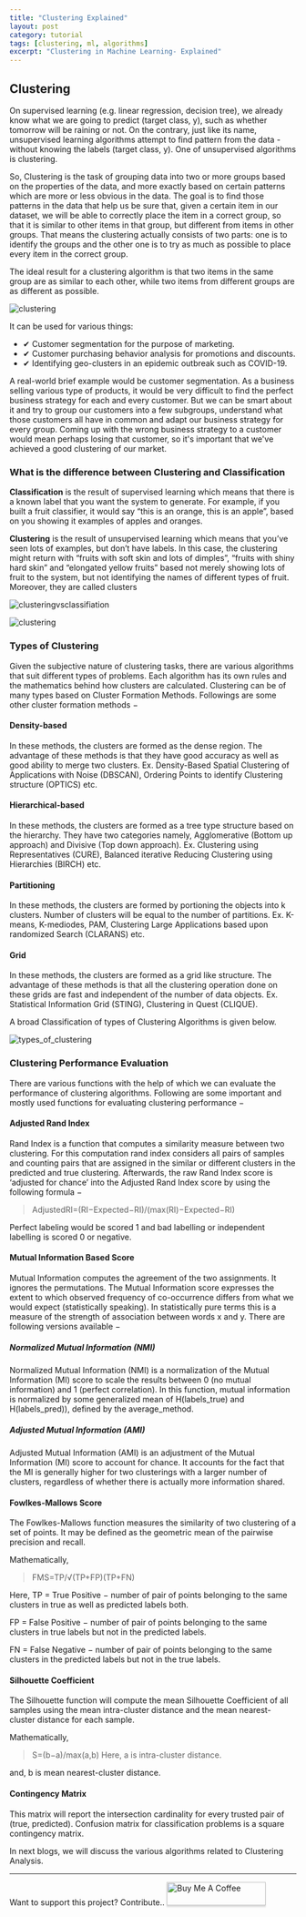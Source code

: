 ```yaml
---
title: "Clustering Explained"
layout: post
category: tutorial
tags: [clustering, ml, algorithms]
excerpt: "Clustering in Machine Learning- Explained"
---
```



## Clustering

On supervised learning (e.g. linear regression, decision tree), we already know what we are going to predict (target class, y), such as whether tomorrow will be raining or not. On the contrary, just like its name, unsupervised learning algorithms attempt to find pattern from the data - without knowing the labels (target class, y). One of unsupervised algorithms is clustering. 


So, Clustering is the task of grouping data into two or more groups based on the properties of the data, and more exactly based on certain patterns which are more or less obvious in the data. The goal is to find those patterns in the data that help us be sure that, given a certain item in our dataset, we will be able to correctly place the item in a correct group, so that it is similar to other items in that group, but different from items in other groups.
That means the clustering actually consists of two parts: one is to identify the groups and the other one is to try as much as possible to place every item in the correct group.

The ideal result for a clustering algorithm is that two items in the same group are as similar to each other, while two items from different groups are as different as possible.

![clustering](https://www.tutorialspoint.com/machine_learning_with_python/images/clustering_system.jpg)

It can be used for various things:
- ✔ Customer segmentation for the purpose of marketing.
- ✔ Customer purchasing behavior analysis for promotions and discounts.
- ✔ Identifying geo-clusters in an epidemic outbreak such as COVID-19.

A real-world brief example would be customer segmentation. As a business selling various type of products, it would be very difficult to find the perfect business strategy for each and every customer. But we can be smart about it and try to group our customers into a few subgroups, understand what those customers all have in common and adapt our business strategy for every group. Coming up with the wrong business strategy to a customer would mean perhaps losing that customer, so it's important that we've achieved a good clustering of our market.



### What is the difference between Clustering and Classification
**Classification** is the result of supervised learning which means that there is a known label that you want the system to generate.
For example, if you built a fruit classifier, it would say “this is an orange, this is an apple”, based on you showing it examples of apples and oranges.


**Clustering** is the result of unsupervised learning which means that you’ve seen lots of examples, but don’t have labels.
In this case, the clustering might return with “fruits with soft skin and lots of dimples”, “fruits with shiny hard skin” and “elongated yellow fruits” based not merely showing lots of fruit to the system, but not identifying the names of different types of fruit. Moreover, they are called clusters

![clusteringvsclassifiation](https://github.com/LearnDSML/blog/blob/master/assets/img/Clustering%26clasification-Animales.webp?raw=true)

![clustering](https://github.com/LearnDSML/blog/blob/master/assets/img/ClassificationvsClustering.png?raw=true)

### Types of Clustering

Given the subjective nature of clustering tasks, there are various algorithms that suit different types of problems. Each algorithm has its own rules and the mathematics behind how clusters are calculated. Clustering can be of many types based on Cluster Formation Methods. Followings are some other cluster formation methods −

#### Density-based
In these methods, the clusters are formed as the dense region. The advantage of these methods is that they have good accuracy as well as good ability to merge two clusters. Ex. Density-Based Spatial Clustering of Applications with Noise (DBSCAN), Ordering Points to identify Clustering structure (OPTICS) etc.

#### Hierarchical-based
In these methods, the clusters are formed as a tree type structure based on the hierarchy. They have two categories namely, Agglomerative (Bottom up approach) and Divisive (Top down approach). Ex. Clustering using Representatives (CURE), Balanced iterative Reducing Clustering using Hierarchies (BIRCH) etc.

#### Partitioning
In these methods, the clusters are formed by portioning the objects into k clusters. Number of clusters will be equal to the number of partitions. Ex. K-means, K-mediodes, PAM, Clustering Large Applications based upon randomized Search (CLARANS) etc.

#### Grid
In these methods, the clusters are formed as a grid like structure. The advantage of these methods is that all the clustering operation done on these grids are fast and independent of the number of data objects. Ex. Statistical Information Grid (STING), Clustering in Quest (CLIQUE).


A broad Classification of types of Clustering Algorithms is given below.

![types_of_clustering](https://github.com/LearnDSML/blog/blob/master/assets/img/types_of_clustering.png?raw=true)



### Clustering Performance Evaluation

There are various functions with the help of which we can evaluate the performance of clustering algorithms. Following are some important and mostly used functions for evaluating clustering performance −

#### Adjusted Rand Index
Rand Index is a function that computes a similarity measure between two clustering. For this computation rand index considers all pairs of samples and counting pairs that are assigned in the similar or different clusters in the predicted and true clustering. Afterwards, the raw Rand Index score is ‘adjusted for chance’ into the Adjusted Rand Index score by using the following formula −

> AdjustedRI=(RI−Expected−RI)/(max(RI)−Expected−RI)

Perfect labeling would be scored 1 and bad labelling or independent labelling is scored 0 or negative.

#### Mutual Information Based Score
Mutual Information computes the agreement of the two assignments. It ignores the permutations. The Mutual Information score expresses the extent to which observed frequency of co-occurrence differs from what we would expect (statistically speaking). In statistically pure terms this is a measure of the strength of association between words x and y. There are following versions available −

##### Normalized Mutual Information (NMI)
Normalized Mutual Information (NMI) is a normalization of the Mutual Information (MI) score to scale the results between 0 (no mutual information) and 1 (perfect correlation). In this function, mutual information is normalized by some generalized mean of H(labels_true) and H(labels_pred)), defined by the average_method.

##### Adjusted Mutual Information (AMI)
Adjusted Mutual Information (AMI) is an adjustment of the Mutual Information (MI) score to account for chance. It accounts for the fact that the MI is generally higher for two clusterings with a larger number of clusters, regardless of whether there is actually more information shared.

#### Fowlkes-Mallows Score
The Fowlkes-Mallows function measures the similarity of two clustering of a set of points. It may be defined as the geometric mean of the pairwise precision and recall.

Mathematically,

> FMS=TP/√(TP+FP)(TP+FN)

Here, TP = True Positive − number of pair of points belonging to the same clusters in true as well as predicted labels both.

FP = False Positive − number of pair of points belonging to the same clusters in true labels but not in the predicted labels.

FN = False Negative − number of pair of points belonging to the same clusters in the predicted labels but not in the true labels.

#### Silhouette Coefficient
The Silhouette function will compute the mean Silhouette Coefficient of all samples using the mean intra-cluster distance and the mean nearest-cluster distance for each sample.

Mathematically,

> S=(b−a)/max(a,b)
Here, a is intra-cluster distance.

and, b is mean nearest-cluster distance.


#### Contingency Matrix
This matrix will report the intersection cardinality for every trusted pair of (true, predicted). Confusion matrix for classification problems is a square contingency matrix.


In next blogs, we will discuss the various algorithms related to Clustering Analysis.

---

Want to support this project? Contribute..
<a href="https://ko-fi.com/shivampanchal" target="_blank"><img src="https://www.buymeacoffee.com/assets/img/custom_images/orange_img.png" alt="Buy Me A Coffee" style="height: 41px !important;width: 174px !important;box-shadow: 0px 3px 2px 0px rgba(190, 190, 190, 0.5) !important;-webkit-box-shadow: 0px 3px 2px 0px rgba(190, 190, 190, 0.5) !important;" ></a>
